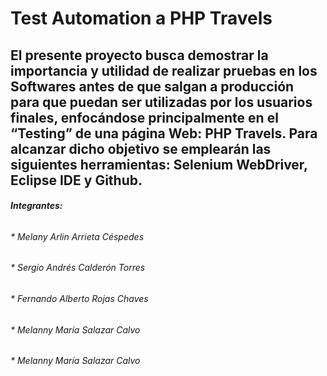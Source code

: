 # Test Automation a PHP Travels

## El presente proyecto busca demostrar la importancia y utilidad de realizar pruebas en los Softwares antes de que salgan a producción para que puedan ser utilizadas por los usuarios finales, enfocándose principalmente en el “Testing” de una página Web: PHP Travels. Para alcanzar dicho objetivo se emplearán las siguientes herramientas: Selenium WebDriver, Eclipse IDE y Github.

###### **Integrantes:**
###### * Melany Arlin Arrieta Céspedes
###### * Sergio Andrés Calderón Torres
###### * Fernando Alberto Rojas Chaves
###### * Melanny María Salazar Calvo
###### * Melanny María Salazar Calvo

